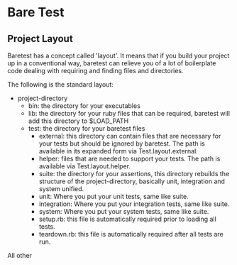Bare Test
=========



Project Layout
--------------

Baretest has a concept called 'layout'. It means that if you build your project up in a conventional
way, baretest can relieve you of a lot of boilerplate code dealing with requiring and finding files
and directories.

The following is the standard layout:

* project-directory
  * bin:  the directory for your executables
  * lib:  the directory for your ruby files that can be required, baretest will add this directory to
          $LOAD_PATH
  * test: the directory for your baretest files
    * external:    this directory can contain files that are necessary for your tests but should be
                   ignored by baretest.
                   The path is available in its expanded form via Test.layout.external.
    * helper:      files that are needed to support your tests.
                   The path is available via Test.layout.helper.
    * suite:       the directory for your assertions, this directory rebuilds the structure of the
                   project-directory, basically unit, integration and system unified.
    * unit:        Where you put your unit tests, same like suite.
    * integration: Where you put your integration tests, same like suite.
    * system:      Where you put your system tests, same like suite.
    * setup.rb:    this file is automatically required prior to loading all tests.
    * teardown.rb: this file is automatically required after all tests are run.

All other